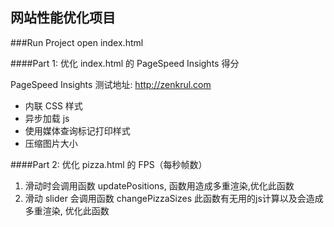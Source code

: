 ## 网站性能优化项目

###Run Project
  open index.html
  
####Part 1: 优化 index.html 的 PageSpeed Insights 得分

  PageSpeed Insights 测试地址: http://zenkrul.com

  * 内联 CSS 样式
  * 异步加载 js
  * 使用媒体查询标记打印样式
  * 压缩图片大小

####Part 2: 优化 pizza.html 的 FPS（每秒帧数）

  1. 滑动时会调用函数 updatePositions, 函数用造成多重渲染,优化此函数  
  2. 滑动 slider 会调用函数 changePizzaSizes 此函数有无用的js计算以及会造成多重渲染, 优化此函数